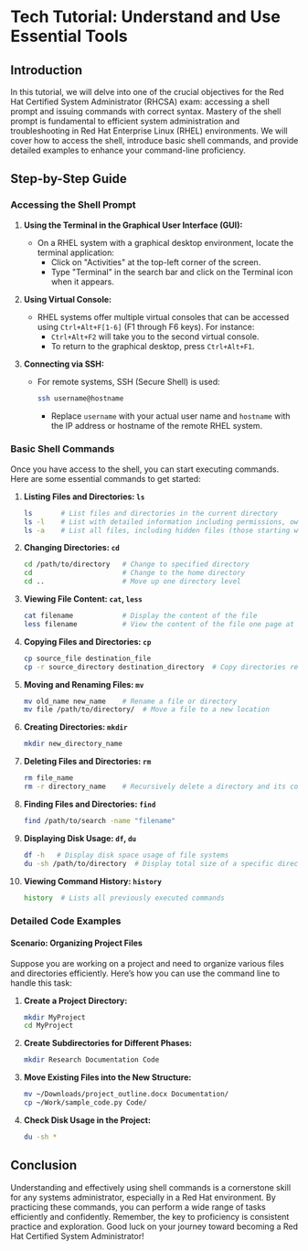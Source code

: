 # Tech Tutorial: Understand and Use Essential Tools

## Introduction

In this tutorial, we will delve into one of the crucial objectives for the Red Hat Certified System Administrator (RHCSA) exam: accessing a shell prompt and issuing commands with correct syntax. Mastery of the shell prompt is fundamental to efficient system administration and troubleshooting in Red Hat Enterprise Linux (RHEL) environments. We will cover how to access the shell, introduce basic shell commands, and provide detailed examples to enhance your command-line proficiency.

## Step-by-Step Guide

### Accessing the Shell Prompt

1. **Using the Terminal in the Graphical User Interface (GUI):**
   - On a RHEL system with a graphical desktop environment, locate the terminal application:
     - Click on "Activities" at the top-left corner of the screen.
     - Type "Terminal" in the search bar and click on the Terminal icon when it appears.

2. **Using Virtual Console:**
   - RHEL systems offer multiple virtual consoles that can be accessed using `Ctrl+Alt+F[1-6]` (F1 through F6 keys). For instance:
     - `Ctrl+Alt+F2` will take you to the second virtual console.
     - To return to the graphical desktop, press `Ctrl+Alt+F1`.

3. **Connecting via SSH:**
   - For remote systems, SSH (Secure Shell) is used:
     ```bash
     ssh username@hostname
     ```
     - Replace `username` with your actual user name and `hostname` with the IP address or hostname of the remote RHEL system.

### Basic Shell Commands

Once you have access to the shell, you can start executing commands. Here are some essential commands to get started:

1. **Listing Files and Directories: `ls`**
   ```bash
   ls       # List files and directories in the current directory
   ls -l    # List with detailed information including permissions, owner, size, and modification date
   ls -a    # List all files, including hidden files (those starting with .)
   ```

2. **Changing Directories: `cd`**
   ```bash
   cd /path/to/directory   # Change to specified directory
   cd                      # Change to the home directory
   cd ..                   # Move up one directory level
   ```

3. **Viewing File Content: `cat`, `less`**
   ```bash
   cat filename            # Display the content of the file
   less filename           # View the content of the file one page at a time
   ```

4. **Copying Files and Directories: `cp`**
   ```bash
   cp source_file destination_file
   cp -r source_directory destination_directory  # Copy directories recursively
   ```

5. **Moving and Renaming Files: `mv`**
   ```bash
   mv old_name new_name    # Rename a file or directory
   mv file /path/to/directory/  # Move a file to a new location
   ```

6. **Creating Directories: `mkdir`**
   ```bash
   mkdir new_directory_name
   ```

7. **Deleting Files and Directories: `rm`**
   ```bash
   rm file_name
   rm -r directory_name    # Recursively delete a directory and its contents
   ```

8. **Finding Files and Directories: `find`**
   ```bash
   find /path/to/search -name "filename"
   ```

9. **Displaying Disk Usage: `df`, `du`**
   ```bash
   df -h   # Display disk space usage of file systems
   du -sh /path/to/directory  # Display total size of a specific directory
   ```

10. **Viewing Command History: `history`**
    ```bash
    history  # Lists all previously executed commands
    ```

### Detailed Code Examples

#### Scenario: Organizing Project Files

Suppose you are working on a project and need to organize various files and directories efficiently. Here’s how you can use the command line to handle this task:

1. **Create a Project Directory:**
   ```bash
   mkdir MyProject
   cd MyProject
   ```

2. **Create Subdirectories for Different Phases:**
   ```bash
   mkdir Research Documentation Code
   ```

3. **Move Existing Files into the New Structure:**
   ```bash
   mv ~/Downloads/project_outline.docx Documentation/
   cp ~/Work/sample_code.py Code/
   ```

4. **Check Disk Usage in the Project:**
   ```bash
   du -sh *
   ```

## Conclusion

Understanding and effectively using shell commands is a cornerstone skill for any systems administrator, especially in a Red Hat environment. By practicing these commands, you can perform a wide range of tasks efficiently and confidently. Remember, the key to proficiency is consistent practice and exploration. Good luck on your journey toward becoming a Red Hat Certified System Administrator!
